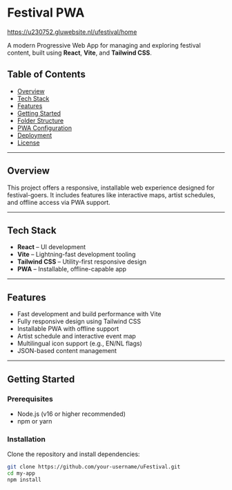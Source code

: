 # Festival PWA
https://u230752.gluwebsite.nl/ufestival/home

A modern Progressive Web App for managing and exploring festival content, built using **React**, **Vite**, and **Tailwind CSS**.

## Table of Contents

- [Overview](#overview)
- [Tech Stack](#tech-stack)
- [Features](#features)
- [Getting Started](#getting-started)
- [Folder Structure](#folder-structure)
- [PWA Configuration](#pwa-configuration)
- [Deployment](#deployment)
- [License](#license)

---

## Overview

This project offers a responsive, installable web experience designed for festival-goers. It includes features like interactive maps, artist schedules, and offline access via PWA support.

---

## Tech Stack

- **React** – UI development
- **Vite** – Lightning-fast development tooling
- **Tailwind CSS** – Utility-first responsive design
- **PWA** – Installable, offline-capable app

---

## Features

- Fast development and build performance with Vite
- Fully responsive design using Tailwind CSS
- Installable PWA with offline support
- Artist schedule and interactive event map
- Multilingual icon support (e.g., EN/NL flags)
- JSON-based content management

---

## Getting Started

### Prerequisites

- Node.js (v16 or higher recommended)
- npm or yarn

### Installation

Clone the repository and install dependencies:

```bash
git clone https://github.com/your-username/uFestival.git
cd my-app
npm install
